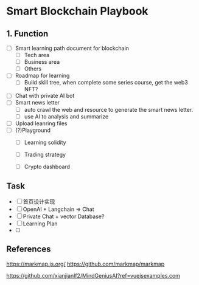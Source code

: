 # Smart Blockchain Playbook

## 1. Function

- [ ] Smart learning path document for blockchain
    - [ ] Tech area
    - [ ] Business area
    - [ ] Others
- [ ] Roadmap for learning
    - [ ] Build skill tree, when complete some series course, get the web3 NFT?
- [ ] Chat with private AI bot
- [ ] Smart news letter
    - [ ] auto crawl the web and resource to generate the smart news letter.
    - [ ] use AI to analysis and summarize
- [ ] Upload leanring files
- [ ] (?)Playground
    - [ ] Learning solidity
    - [ ] Trading strategy
    - [ ] Crypto dashboard


## Task

- [ ] 首页设计实现
- [ ] OpenAI + Langchain => Chat
- [ ] Private Chat + vector Database?
- [ ] Learning Plan
- [ ] 

## References
https://markmap.js.org/
https://github.com/markmap/markmap

https://github.com/xianjianlf2/MindGeniusAI?ref=vuejsexamples.com


